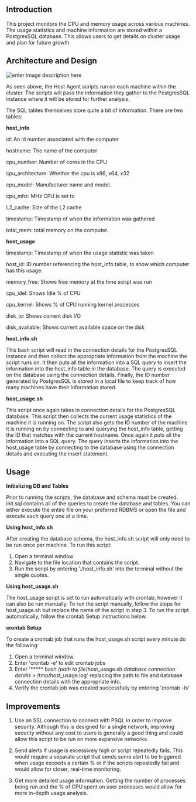 ﻿## Introduction
This project monitors the CPU and memory usage across various machines. The usage statistics and machine information are stored within a PostgresSQL database. This allows users to get details on cluster usage and plan for future growth.

## Architecture and Design
![enter image description here](https://lh3.googleusercontent.com/9icniz8-q1Gpbee-Ubb2EHuWCz_QEkQHQ6IHDz-Fe-ftPLW_VY5vfYuyG8Ubaf9pev9c8Ob0XpD8 "Architecture Diagram")

As seen above, the Host Agent scripts run on each machine within the cluster. The scripts will pass the information they gather to the PostgresSQL instance where it will be stored for further analysis.

The SQL tables themselves store quite a bit of information. There are two tables:

**host_info**

id: An id number associated with the computer

hostname: The name of the computer

cpu_number: Number of cores in the CPU

cpu_architecture: Whether the cpu is x86, x64, x32

cpu_model: Manufacturer name and model.

cpu_mhz: MHz CPU is set to

L2_cache: Size of the L2 cache

timestamp: Timestamp of when the information was gathered

total_mem: total memory on the computer.

**host_usage**


timestamp: Timestamp of when the usage statistic was taken

host_id: ID number referencing the host_info table, to show which computer has this usage.

memory_free: Shows free memory at the time script was run

cpu_idel: Shows Idle % of CPU

cpu_kernel: Shows % of CPU running kernel processes

disk_io: Shows current disk I/O

disk_available: Shows current available space on the disk

**host_info.sh**

This bash script will read in the connection details for the PostgresSQL instance and then collect the appropriate information from the machine the script runs on. It then puts all the information into a SQL query to insert the information into the host_info table in the database. The query is executed on the database using the connection details. Finally, the ID number generated by PostgresSQL is stored in a local file to keep track of how many machines have their information stored.

**host_usage.sh**

This script once again takes in connection details for the PostgresSQL database. This script then collects the current usage statistics of the machine it is running on. The script also gets the ID number of the machine it is running on by connecting to and querying the host_info table, getting the ID that matches with the current hostname. Once again it puts all the information into a SQL query. The query inserts the information into the host_usage table by connecting to the database using the connection details and executing the insert statement.

## Usage
**Initializing DB and Tables**

Prior to running the scripts, the database and schema must be created. init.sql contains all of the queries to create the database and tables. You can either execute the entire file on your preferred RDBMS or open the file and execute each query one at a time.

**Using host_info.sh**

After creating the database schema, the host_info.sh script will only need to be run once per machine. To run this script:
1. Open a terminal window
2. Navigate to the file location that contains the script.
3. Run the script by entering './host_info.sh' into the terminal without the single quotes.

**Using host_usage.sh**

The host_usage script is set to run automatically with crontab, however it can also be run manually. To run the script manually, follow the steps for host_usage.sh but replace the name of the script in step 3. To run the script automatically, follow the crontab Setup instructions below.

**crontab Setup**

To create a crontab job that runs the host_usage.sh script every minute do the following:
1. Open a terminal window.
2. Enter 'crontab -e' to edit crontab jobs
3. Enter '***** bash /*path to file*/host_usage.sh *database connection details* > /tmp/host_usage.log' replacing the path to file and database connection details with the appropriate info.
4.  Verify the crontab job was created successfully by entering 'crontab -ls'

## Improvements
1. Use an SSL connection to connect with PSQL in order to improve security. Although this is designed for a single network, improving security without any cost to users is generally a good thing and could allow this script to be run on more expansive networks.

2. Send alerts if usage is excessively high or script repeatedly fails. This would require a separate script that sends some alert to be triggered when usage exceeds a certain % or if the scripts repeatedly fail and would allow for closer, real-time monitoring.

3. Get more detailed usage information. Getting the number of processes being run and the % of CPU spent on user processes would allow for more in-depth usage analysis.


